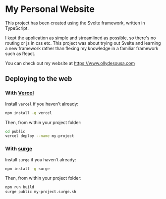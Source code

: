 # My Personal Website

This project has been created using the Svelte framework, written in TypeScript.

I kept the application as simple and streamlined as possible, so there's no routing or js in css etc. This project was about trying out Svelte and learning a new framework rather than flexing my knowledge in a familiar framework such as React.

You can check out my website at https://www.ollydesousa.com


## Deploying to the web

### With [Vercel](https://vercel.com)

Install `vercel` if you haven't already:

```bash
npm install -g vercel
```

Then, from within your project folder:

```bash
cd public
vercel deploy --name my-project
```

### With [surge](https://surge.sh/)

Install `surge` if you haven't already:

```bash
npm install -g surge
```

Then, from within your project folder:

```bash
npm run build
surge public my-project.surge.sh
```
